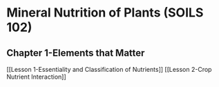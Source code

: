 # Mineral Nutrition of Plants (SOILS 102)

## Chapter 1-Elements that Matter
[[Lesson 1-Essentiality and Classification of Nutrients]]
[[Lesson 2-Crop Nutrient Interaction]]
